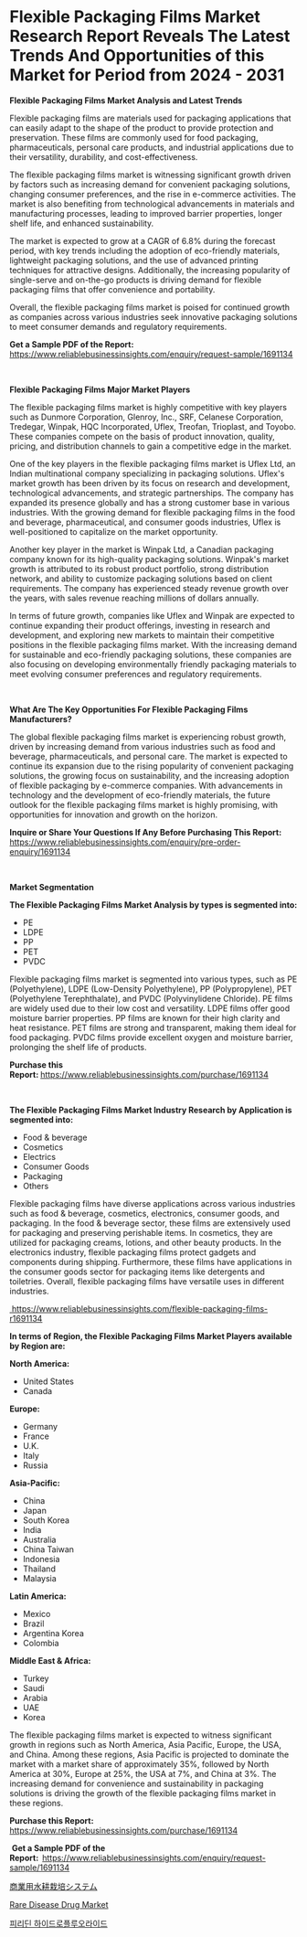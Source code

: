 <p><h1>Flexible Packaging Films Market Research Report Reveals The Latest Trends And Opportunities of this Market for Period from 2024 - 2031</h1></p><p><strong>Flexible Packaging Films Market Analysis and Latest Trends</strong></p>
<p><p>Flexible packaging films are materials used for packaging applications that can easily adapt to the shape of the product to provide protection and preservation. These films are commonly used for food packaging, pharmaceuticals, personal care products, and industrial applications due to their versatility, durability, and cost-effectiveness.</p><p>The flexible packaging films market is witnessing significant growth driven by factors such as increasing demand for convenient packaging solutions, changing consumer preferences, and the rise in e-commerce activities. The market is also benefiting from technological advancements in materials and manufacturing processes, leading to improved barrier properties, longer shelf life, and enhanced sustainability.</p><p>The market is expected to grow at a CAGR of 6.8% during the forecast period, with key trends including the adoption of eco-friendly materials, lightweight packaging solutions, and the use of advanced printing techniques for attractive designs. Additionally, the increasing popularity of single-serve and on-the-go products is driving demand for flexible packaging films that offer convenience and portability.</p><p>Overall, the flexible packaging films market is poised for continued growth as companies across various industries seek innovative packaging solutions to meet consumer demands and regulatory requirements.</p></p>
<p><strong>Get a Sample PDF of the Report:&nbsp;</strong> <a href="https://www.reliablebusinessinsights.com/enquiry/request-sample/1691134">https://www.reliablebusinessinsights.com/enquiry/request-sample/1691134</a></p>
<p>&nbsp;</p>
<p><strong>Flexible Packaging Films Major Market Players</strong></p>
<p><p>The flexible packaging films market is highly competitive with key players such as Dunmore Corporation, Glenroy, Inc., SRF, Celanese Corporation, Tredegar, Winpak, HQC Incorporated, Uflex, Treofan, Trioplast, and Toyobo. These companies compete on the basis of product innovation, quality, pricing, and distribution channels to gain a competitive edge in the market.</p><p>One of the key players in the flexible packaging films market is Uflex Ltd, an Indian multinational company specializing in packaging solutions. Uflex's market growth has been driven by its focus on research and development, technological advancements, and strategic partnerships. The company has expanded its presence globally and has a strong customer base in various industries. With the growing demand for flexible packaging films in the food and beverage, pharmaceutical, and consumer goods industries, Uflex is well-positioned to capitalize on the market opportunity.</p><p>Another key player in the market is Winpak Ltd, a Canadian packaging company known for its high-quality packaging solutions. Winpak's market growth is attributed to its robust product portfolio, strong distribution network, and ability to customize packaging solutions based on client requirements. The company has experienced steady revenue growth over the years, with sales revenue reaching millions of dollars annually.</p><p>In terms of future growth, companies like Uflex and Winpak are expected to continue expanding their product offerings, investing in research and development, and exploring new markets to maintain their competitive positions in the flexible packaging films market. With the increasing demand for sustainable and eco-friendly packaging solutions, these companies are also focusing on developing environmentally friendly packaging materials to meet evolving consumer preferences and regulatory requirements.</p></p>
<p>&nbsp;</p>
<p><strong>What Are The Key Opportunities For Flexible Packaging Films Manufacturers?</strong></p>
<p><p>The global flexible packaging films market is experiencing robust growth, driven by increasing demand from various industries such as food and beverage, pharmaceuticals, and personal care. The market is expected to continue its expansion due to the rising popularity of convenient packaging solutions, the growing focus on sustainability, and the increasing adoption of flexible packaging by e-commerce companies. With advancements in technology and the development of eco-friendly materials, the future outlook for the flexible packaging films market is highly promising, with opportunities for innovation and growth on the horizon.</p></p>
<p><strong>Inquire or Share Your Questions If Any Before Purchasing This Report:</strong> <a href="https://www.reliablebusinessinsights.com/enquiry/pre-order-enquiry/1691134">https://www.reliablebusinessinsights.com/enquiry/pre-order-enquiry/1691134</a></p>
<p>&nbsp;</p>
<p><strong>Market Segmentation</strong></p>
<p><strong>The Flexible Packaging Films Market Analysis by types is segmented into:</strong></p>
<p><ul><li>PE</li><li>LDPE</li><li>PP</li><li>PET</li><li>PVDC</li></ul></p>
<p><p>Flexible packaging films market is segmented into various types, such as PE (Polyethylene), LDPE (Low-Density Polyethylene), PP (Polypropylene), PET (Polyethylene Terephthalate), and PVDC (Polyvinylidene Chloride). PE films are widely used due to their low cost and versatility. LDPE films offer good moisture barrier properties. PP films are known for their high clarity and heat resistance. PET films are strong and transparent, making them ideal for food packaging. PVDC films provide excellent oxygen and moisture barrier, prolonging the shelf life of products.</p></p>
<p><strong>Purchase this Report:&nbsp;</strong><a href="https://www.reliablebusinessinsights.com/purchase/1691134">https://www.reliablebusinessinsights.com/purchase/1691134</a></p>
<p>&nbsp;</p>
<p><strong>The Flexible Packaging Films Market Industry Research by Application is segmented into:</strong></p>
<p><ul><li>Food & beverage</li><li>Cosmetics</li><li>Electrics</li><li>Consumer Goods</li><li>Packaging</li><li>Others</li></ul></p>
<p><p>Flexible packaging films have diverse applications across various industries such as food & beverage, cosmetics, electronics, consumer goods, and packaging. In the food & beverage sector, these films are extensively used for packaging and preserving perishable items. In cosmetics, they are utilized for packaging creams, lotions, and other beauty products. In the electronics industry, flexible packaging films protect gadgets and components during shipping. Furthermore, these films have applications in the consumer goods sector for packaging items like detergents and toiletries. Overall, flexible packaging films have versatile uses in different industries.</p></p>
<p><a href="https://www.reliablebusinessinsights.com/flexible-packaging-films-r1691134">&nbsp;https://www.reliablebusinessinsights.com/flexible-packaging-films-r1691134</a></p>
<p><strong>In terms of Region, the Flexible Packaging Films Market Players available by Region are:</strong></p>
<p>
    <p> <strong> North America: </strong>
        <ul>
            <li>United States</li>
            <li>Canada</li>
        </ul>
        </p> 
    <p> <strong> Europe: </strong>
        <ul>
            <li>Germany</li>
            <li>France</li>
            <li>U.K.</li>
            <li>Italy</li>
            <li>Russia</li>
        </ul>
        </p> 
    <p> <strong> Asia-Pacific: </strong>
        <ul>
            <li>China</li>
            <li>Japan</li>
            <li>South Korea</li>
            <li>India</li>
            <li>Australia</li>
            <li>China Taiwan</li>
            <li>Indonesia</li>
            <li>Thailand</li>
            <li>Malaysia</li>
        </ul>
        </p> 
    <p> <strong> Latin America: </strong>
        <ul>
            <li>Mexico</li>
            <li>Brazil</li>
            <li>Argentina Korea</li>
            <li>Colombia</li>
        </ul>
        </p> 
    <p> <strong> Middle East & Africa: </strong>
        <ul>
            <li>Turkey</li>
            <li>Saudi</li>
            <li>Arabia</li>
            <li>UAE</li>
            <li>Korea</li>
        </ul>
    </p>
    </p>
<p><p>The flexible packaging films market is expected to witness significant growth in regions such as North America, Asia Pacific, Europe, the USA, and China. Among these regions, Asia Pacific is projected to dominate the market with a market share of approximately 35%, followed by North America at 30%, Europe at 25%, the USA at 7%, and China at 3%. The increasing demand for convenience and sustainability in packaging solutions is driving the growth of the flexible packaging films market in these regions.</p></p>
<p><strong>Purchase this Report: </strong><a href="https://www.reliablebusinessinsights.com/purchase/1691134">https://www.reliablebusinessinsights.com/purchase/1691134</a></p>
<p>&nbsp;<strong>Get a Sample PDF of the Report:&nbsp;&nbsp;</strong><a href="https://www.reliablebusinessinsights.com/enquiry/request-sample/1691134">https://www.reliablebusinessinsights.com/enquiry/request-sample/1691134</a></p>
<p><strong></strong></p>
<p><p><a href="https://github.com/ycmtqqhvk3273/Market-Research-Report-List-3/blob/main/96716612795.md">商業用水耕栽培システム</a></p><p><a href="https://issuu.com/reportprime-2/docs/rare-disease-drug-market-size-2030.pptx">Rare Disease Drug Market</a></p><p><a href="https://github.com/lkwggful07722/Market-Research-Report-List-3/blob/main/74441136745.md">피리딘 하이드로플루오라이드</a></p></p>
